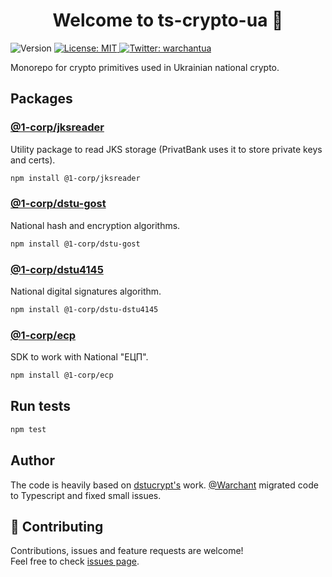 <h1 align="center">Welcome to ts-crypto-ua 👋</h1>
<p>
  <img alt="Version" src="https://img.shields.io/badge/version-0.0.1-blue.svg?cacheSeconds=2592000" />
  <a href="#" target="_blank">
    <img alt="License: MIT" src="https://img.shields.io/badge/License-MIT-yellow.svg" />
  </a>
  <a href="https://twitter.com/warchantua" target="_blank">
    <img alt="Twitter: warchantua" src="https://img.shields.io/twitter/follow/warchantua.svg?style=social" />
  </a>
</p>

Monorepo for crypto primitives used in Ukrainian national crypto.

## Packages

### [@1-corp/jksreader](./packages/jksreader)

Utility package to read JKS storage (PrivatBank uses it to store private keys and certs).

```sh
npm install @1-corp/jksreader
```


### [@1-corp/dstu-gost](./packages/dstu-gost)

National hash and encryption algorithms.

```sh
npm install @1-corp/dstu-gost
```


### [@1-corp/dstu4145](./packages/dstu4145)

National digital signatures algorithm.

```sh
npm install @1-corp/dstu-dstu4145
```

### [@1-corp/ecp](./packages/ecp)

SDK to work with National "ЕЦП".

```sh
npm install @1-corp/ecp
```

## Run tests

```sh
npm test
```

## Author

The code is heavily based on [dstucrypt's](https://github.com/dstucrypt) work. 
[@Warchant](https://github.com/warchant) migrated code to Typescript and fixed small issues.


## 🤝 Contributing

Contributions, issues and feature requests are welcome!<br />Feel free to check [issues page](https://github.com/1-corp/ts-crypto-ua/issues).

